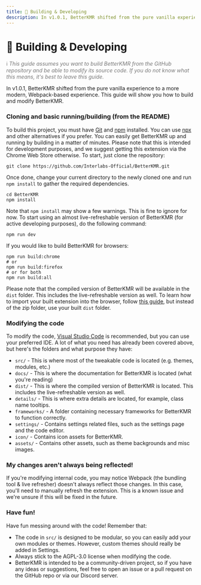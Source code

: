 ```yaml
---
title: 🔨 Building & Developing
description: In v1.0.1, BetterKMR shifted from the pure vanilla experience to a more modern, Webpack-based experience. This guide will show you how to build and modify BetterKMR.
---
```

# 🔨 Building & Developing
<p style="color:rgb(121, 121, 121);">ℹ️ <span style="font-style: italic;">This guide assumes you want to build BetterKMR from the GitHub repository and be able to modify its source code. If you do not know what this means, it's best to leave this guide.</span></p>

In v1.0.1, BetterKMR shifted from the pure vanilla experience to a more modern, Webpack-based experience. This guide will show you how to build and modify BetterKMR.

### Cloning and basic running/building (from the README)
To build this project, you must have [Git](https://git-scm.com/) and [npm](https://www.npmjs.com/) installed. You can use [npx](https://docs.npmjs.com/cli/v8/commands/npx) and other alternatives if you prefer.
You can easily get BetterKMR up and running by building in a matter of minutes. Please note that this is intended for development purposes, and we suggest getting this extension via the Chrome Web Store otherwise. To start, just clone the repository:

```
git clone https://github.com/Interlabs-Official/BetterKMR.git
```
Once done, change your current directory to the newly cloned one and run `npm install` to gather the required dependencies.
```
cd BetterKMR
npm install
```
Note that `npm install` may show a few warnings. This is fine to ignore for now.
To start using an almost live-refreshable version of BetterKMR (for active developing purposes), do the following command:
```
npm run dev
```
If you would like to build BetterKMR for browsers:
```
npm run build:chrome
# or
npm run build:firefox
# or for both
npm run build:all
```
Please note that the compiled version of BetterKMR will be available in the `dist` folder. This includes the live-refreshable version as well. To learn how to import your built extension into the browser, follow [this guide](/develop/how_to_test_new_builds#enabling-the-extension-on-chrome), but instead of the zip folder, use your built `dist` folder.

### Modifying the code
To modify the code, [Visual Studio Code](https://code.visualstudio.com/) is recommended, but you can use your preferred IDE. A lot of what you need has already been covered above, but here's the folders and what purpose they have:
- `src/` - This is where most of the tweakable code is located (e.g. themes, modules, etc.)
- `docs/` - This is where the documentation for BetterKMR is located (what you're reading)
- `dist/` - This is where the compiled version of BetterKMR is located. This includes the live-refreshable version as well.
- `details/` - This is where extra details are located, for example, class name tooltips.
- `frameworks/` - A folder containing necessary frameworks for BetterKMR to function correctly.
- `settings/` - Contains settings related files, such as the settings page and the code editor.
- `icon/` - Contains icon assets for BetterKMR.
- `assets/` - Contains other assets, such as theme backgrounds and misc images.

### My changes aren't always being reflected!
If you're modifying internal code, you may notice Webpack (the bundling tool & live refresher) doesn't always reflect those changes. In this case, you'll need to manually refresh the extension. This is a known issue and we're unsure if this will be fixed in the future.

### Have fun!
Have fun messing around with the code! Remember that:
- The code in `src/` is designed to be modular, so you can easily add your own modules or themes. However, custom themes should really be added in Settings.
- Always stick to the AGPL-3.0 license when modifying the code.
- BetterKMR is intended to be a community-driven project, so if you have any ideas or suggestions, feel free to open an issue or a pull request on the GitHub repo or via our Discord server.